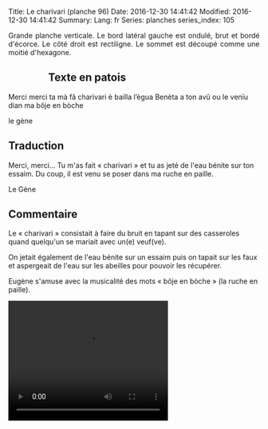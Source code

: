 Title:  Le charivari (planche 96)
Date: 2016-12-30 14:41:42
Modified: 2016-12-30 14:41:42
Summary: 
Lang: fr
Series: planches
series_index: 105

<p style="text-align:justify;">Grande planche verticale. Le bord
latéral gauche est ondulé, brut et bordé d'écorce. Le côté droit est
rectiligne. Le sommet est découpé comme une moitié d'hexagone.</p>

<figure class="image-block" style="float: left;">
  <img alt="" src="{static}/images/planche_96.png">
  <figcaption style="max-width: 185px"></figcaption>
</figure>

## Texte en patois

Merci merci ta mà fâ charivari è bailla l’ègua Benèta a ton avû ou le
venïu dian ma bôje en bòche

le gène

## Traduction

Merci, merci… Tu m'as fait « charivari » et tu as jeté de l'eau bénite
sur ton essaim. Du coup, il est venu se poser dans ma ruche en paille.

Le Gène

## Commentaire

Le « charivari » consistait à faire du bruit en tapant sur des
casseroles quand quelqu'un se mariait avec un(e) veuf(ve).

On jetait également de l'eau bénite sur un essaim puis on tapait sur
les faux et aspergeait de l'eau sur les abeilles pour pouvoir les
récupérer.

Eugène s'amuse avec la musicalité des mots « bôje en bòche » (la ruche
en paille).

<video width="320" height="240" controls>
  <source src="https://d1njpgd0ygatdn.cloudfront.net/video_96.mp4" type="video/mp4">
</video>

